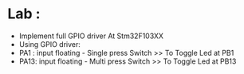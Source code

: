 # Lab : 
- Implement full GPIO driver At Stm32F103XX
- Using GPIO driver:
- PA1 : input floating - Single press Switch  >> To Toggle Led at PB1
- PA13: input floating - Multi press Switch   >> To Toggle Led at PB13


